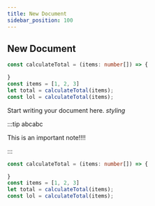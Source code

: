 ```yaml
---
title: New Document
sidebar_position: 100
---
```

## New Document

```typescript
const calculateTotal = (items: number[]) => {

}
const items = [1, 2, 3]
let total = calculateTotal(items);
const lol = calculateTotal(items);
```

Start writing your document here. _styling_

:::tip abcabc

This is an important note!!!!

:::

```typescript
const calculateTotal = (items: number[]) => {

}
const items = [1, 2, 3]
let total = calculateTotal(items);
const lol = calculateTotal(items);
```
